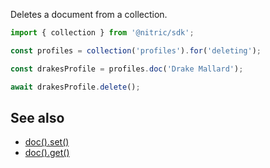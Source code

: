 Deletes a document from a collection.

```javascript
import { collection } from '@nitric/sdk';

const profiles = collection('profiles').for('deleting');

const drakesProfile = profiles.doc('Drake Mallard');

await drakesProfile.delete();
```

## See also

- [doc().set()](./collection-doc-set.md)
- [doc().get()](./collection-doc-get.md)
